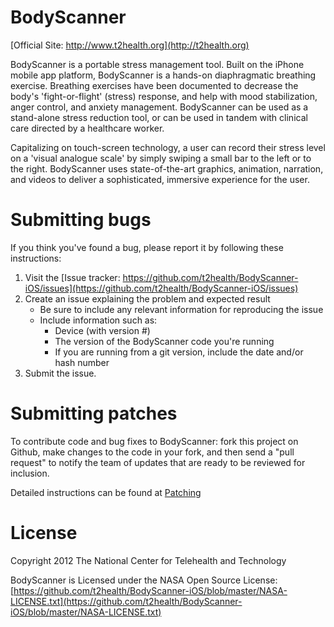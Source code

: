 BodyScanner
===============

[Official Site: http://www.t2health.org](http://t2health.org)

BodyScanner is a portable stress management tool. Built on the iPhone mobile app platform, BodyScanner is a hands-on diaphragmatic breathing exercise. Breathing exercises have been documented to decrease the body's 'fight-or-flight' (stress) response, and help with mood stabilization, anger control, and anxiety management. BodyScanner can be used as a stand-alone stress reduction tool, or can be used in tandem with clinical care directed by a healthcare worker.

Capitalizing on touch-screen technology, a user can record their stress level on a 'visual analogue scale' by simply swiping a small bar to the left or to the right. BodyScanner uses state-of-the-art graphics, animation, narration, and videos to deliver a sophisticated, immersive experience for the user.

Submitting bugs
===============
If you think you've found a bug, please report it by following these instructions:  

1. Visit the [Issue tracker: https://github.com/t2health/BodyScanner-iOS/issues](https://github.com/t2health/BodyScanner-iOS/issues)
2. Create an issue explaining the problem and expected result
    - Be sure to include any relevant information for reproducing the issue
    - Include information such as:
        * Device (with version #)
        * The version of the BodyScanner code you're running
        * If you are running from a git version, include the date and/or hash number
3. Submit the issue.

Submitting patches
==================
To contribute code and bug fixes to BodyScanner: fork this project on Github, make changes to the code in your fork, 
and then send a "pull request" to notify the team of updates that are ready to be reviewed for inclusion.

Detailed instructions can be found at [Patching](https://gist.github.com/1507418)

License
==============================================
Copyright 2012 The National Center for Telehealth and Technology

BodyScanner is Licensed under the NASA Open Source License: [https://github.com/t2health/BodyScanner-iOS/blob/master/NASA-LICENSE.txt](https://github.com/t2health/BodyScanner-iOS/blob/master/NASA-LICENSE.txt)
